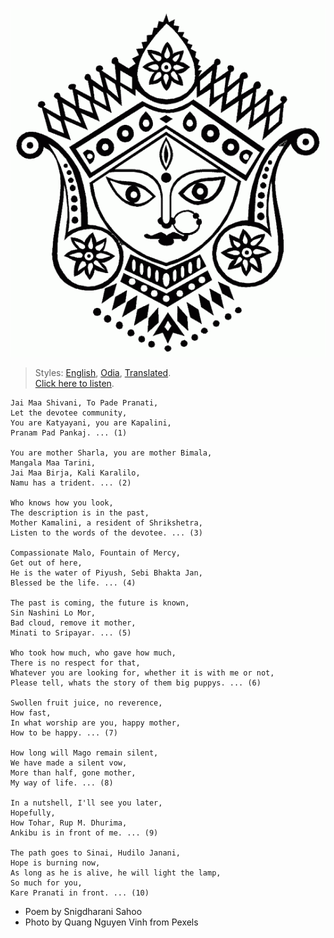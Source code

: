 ![](assets/img/maa-durga.gif)

> Styles: [English](README.md), [Odia](Odia.md), [Translated](Translated.md).<br>
> [Click here to listen](https://soundcloud.com/teachersnigdha/a-request-to-you).

```
Jai Maa Shivani, To Pade Pranati,
Let the devotee community,
You are Katyayani, you are Kapalini,
Pranam Pad Pankaj. ... (1)

You are mother Sharla, you are mother Bimala,
Mangala Maa Tarini,
Jai Maa Birja, Kali Karalilo,
Namu has a trident. ... (2)

Who knows how you look,
The description is in the past,
Mother Kamalini, a resident of Shrikshetra,
Listen to the words of the devotee. ... (3)

Compassionate Malo, Fountain of Mercy,
Get out of here,
He is the water of Piyush, Sebi Bhakta Jan,
Blessed be the life. ... (4)

The past is coming, the future is known,
Sin Nashini Lo Mor,
Bad cloud, remove it mother,
Minati to Sripayar. ... (5)

Who took how much, who gave how much,
There is no respect for that,
Whatever you are looking for, whether it is with me or not,
Please tell, whats the story of them big puppys. ... (6)

Swollen fruit juice, no reverence,
How fast,
In what worship are you, happy mother,
How to be happy. ... (7)

How long will Mago remain silent,
We have made a silent vow,
More than half, gone mother,
My way of life. ... (8)

In a nutshell, I'll see you later,
Hopefully,
How Tohar, Rup M. Dhurima,
Ankibu is in front of me. ... (9)

The path goes to Sinai, Hudilo Janani,
Hope is burning now,
As long as he is alive, he will light the lamp,
So much for you,
Kare Pranati in front. ... (10)
```

- Poem by Snigdharani Sahoo
- Photo by Quang Nguyen Vinh from Pexels
